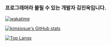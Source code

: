 ### 프로그래머라 불릴 수 있는 개발자 김진욱입니다.

[![wakatime](https://wakatime.com/badge/user/1feaa7a7-3e3f-4043-ba20-dfa710bbad96.svg)](https://wakatime.com/@1feaa7a7-3e3f-4043-ba20-dfa710bbad96)

[![kimsixsue's GitHub stats](https://github-readme-stats.vercel.app/api?username=kimsixsue&locale=kr&show_icons=true)](https://github.com/anuraghazra/github-readme-stats)

[![Top Langs](https://github-readme-stats.vercel.app/api/top-langs/?username=kimsixsue&layout=compact&card_width)](https://github.com/anuraghazra/github-readme-stats)
